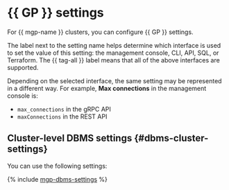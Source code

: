 # {{ GP }} settings

For {{ mgp-name }} clusters, you can configure {{ GP }} settings.

The label next to the setting name helps determine which interface is used to set the value of this setting: the management console, CLI, API, SQL, or Terraform. The {{ tag-all }} label means that all of the above interfaces are supported.

Depending on the selected interface, the same setting may be represented in a different way. For example, **Max connections** in the management console is:

* `max_connections` in the gRPC API
* `maxConnections` in the REST API

## Cluster-level DBMS settings {#dbms-cluster-settings}

You can use the following settings:

{% include [mgp-dbms-settings](../../_includes/mdb/mgp/dbms-settings.md) %}
